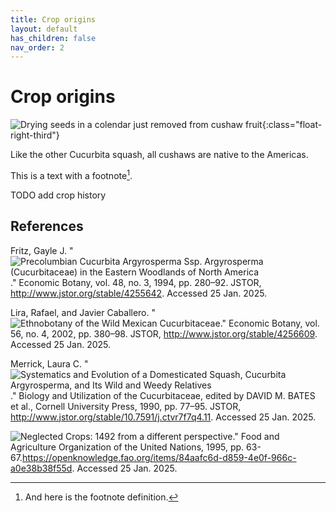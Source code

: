 ```yaml
---
title: Crop origins
layout: default
has_children: false
nav_order: 2
---
```


# Crop origins

![Drying seeds in a colendar just removed from cushaw fruit](../assets/images/recipes/cut-fruit-with-seeds-350w.jpg "Seed saving and sharing is integrated into the guide"){:class="float-right-third"}

Like the other Cucurbita squash, all cushaws are native to the Americas.

This is a text with a footnote[^1].

TODO add crop history

[^1]: And here is the footnote definition.

## References

Fritz, Gayle J. "![Precolumbian Cucurbita Argyrosperma Ssp. Argyrosperma (Cucurbitaceae) in the Eastern Woodlands of North America](http://www.jstor.org/stable/4255642)." Economic Botany, vol. 48, no. 3, 1994, pp. 280–92. JSTOR, http://www.jstor.org/stable/4255642. Accessed 25 Jan. 2025.

Lira, Rafael, and Javier Caballero. "![Ethnobotany of the Wild Mexican Cucurbitaceae](http://www.jstor.org/stable/4256609)." Economic Botany, vol. 56, no. 4, 2002, pp. 380–98. JSTOR, http://www.jstor.org/stable/4256609. Accessed 25 Jan. 2025.

Merrick, Laura C. "![Systematics and Evolution of a Domesticated Squash, Cucurbita Argyrosperma, and Its Wild and Weedy Relatives](http://www.jstor.org/stable/10.7591/j.ctvr7f7q4.11)." Biology and Utilization of the Cucurbitaceae, edited by DAVID M. BATES et al., Cornell University Press, 1990, pp. 77–95. JSTOR, http://www.jstor.org/stable/10.7591/j.ctvr7f7q4.11. Accessed 25 Jan. 2025.

![Neglected Crops: 1492 from a different perspective](https://openknowledge.fao.org/items/84aafc6d-d859-4e0f-966c-a0e38b38f55d)." Food and Agriculture Organization of the United Nations, 1995, pp. 63-67.https://openknowledge.fao.org/items/84aafc6d-d859-4e0f-966c-a0e38b38f55d. Accessed 25 Jan. 2025.